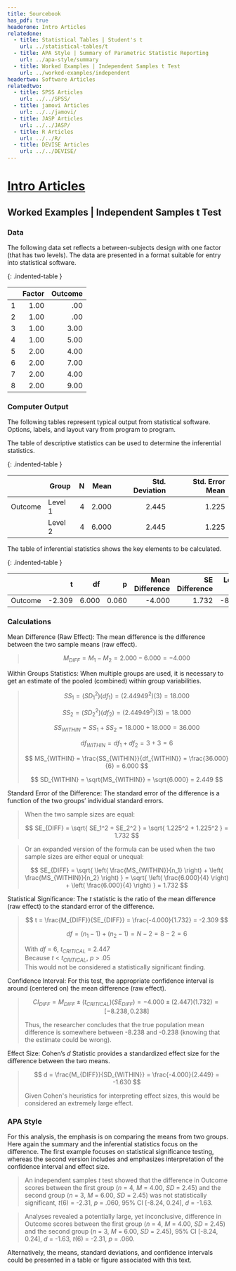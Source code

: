 ```yaml
---
title: Sourcebook
has_pdf: true
headerone: Intro Articles
relatedone:
  - title: Statistical Tables | Student's t
    url: ../statistical-tables/t
  - title: APA Style | Summary of Parametric Statistic Reporting
    url: ../apa-style/summary
  - title: Worked Examples | Independent Samples t Test
    url: ../worked-examples/independent
headertwo: Software Articles
relatedtwo:
  - title: SPSS Articles
    url: ../../SPSS/
  - title: jamovi Articles
    url: ../../jamovi/
  - title: JASP Articles
    url: ../../JASP/
  - title: R Articles
    url: ../../R/
  - title: DEVISE Articles
    url: ../../DEVISE/
---
```


# [Intro Articles](../index.md)

## Worked Examples | Independent Samples t Test

### Data

The following data set reflects a between-subjects design with one factor (that has two levels). The data are presented in a format suitable for entry into statistical software.

{: .indented-table }

|     | Factor | Outcome |
|-----|-------:|--------:|
| 1   | 1.00   | .00     |
| 2   | 1.00   | .00     |
| 3   | 1.00   | 3.00    |
| 4   | 1.00   | 5.00    |
| 5   | 2.00   | 4.00    |
| 6   | 2.00   | 7.00    |
| 7   | 2.00   | 4.00    |
| 8   | 2.00   | 9.00    |

### Computer Output

The following tables represent typical output from statistical software. Options, labels, and layout vary from program to program.

The table of descriptive statistics can be used to determine the inferential statistics.

{: .indented-table }

|         | Group   | N   | Mean  | Std. Deviation | Std. Error Mean |
|:--------|---------|----:|------:|---------------:|----------------:|
| Outcome | Level 1 | 4   | 2.000 | 2.445          | 1.225           |
|         | Level 2 | 4   | 6.000 | 2.445          | 1.225           |

The table of inferential statistics shows the key elements to be calculated.

{: .indented-table }

|         | t         |	df	  | p     | Mean Difference | SE Difference | Lower CI | Upper CI | Cohen's d | 
|:--------|----------:|------:|------:|----------------:|--------------:|---------:|---------:|----------:|
| Outcome |	   -2.309 | 6.000 | 0.060 |          -4.000 |         1.732 |   -8.238 |    0.238 |    -1.633 |

### Calculations

Mean Difference (Raw Effect): The mean difference is the difference between the two sample means (raw effect).

> $$ M_{DIFF} = M_1 - M_2 = 2.000 − 6.000 = −4.000 $$

Within Groups Statistics: When multiple groups are used, it is necessary to get an estimate of the pooled (combined) within group variabilities.

> $$ SS_1 = ( SD_1^2 ) ( df_1) = ( 2.44949^2 ) ( 3 ) = 18.000 $$
>
> $$ SS_2 = ( SD_2^2 ) ( df_2) = ( 2.44949^2 ) ( 3 ) = 18.000 $$
>
> $$ SS_{WITHIN} = SS_1 + SS_ 2 = 18.000 + 18.000 = 36.000 $$
>
> $$ df_{WITHIN} = df_1 + df_ 2 = 3 + 3 = 6 $$
>
> $$ MS_{WITHIN} = \frac{SS_{WITHIN}}{df_{WITHIN}} = \frac{36.000}{6} = 6.000 $$
>
> $$ SD_{WITHIN} = \sqrt{MS_{WITHIN}} = \sqrt{6.000} = 2.449 $$

Standard Error of the Difference: The standard error of the difference is a function of the two groups’ individual standard errors. 

> When the two sample sizes are equal:
>
> $$ SE_{DIFF} = \sqrt{ SE_1^2 + SE_2^2 } = \sqrt{ 1.225^2 + 1.225^2 } = 1.732 $$

> Or an expanded version of the formula can be used when the two sample sizes are either equal or unequal:
>
> $$ SE_{DIFF} = \sqrt{ \left( \frac{MS_{WITHIN}}{n_1} \right) + \left( \frac{MS_{WITHIN}}{n_2} \right) } = \sqrt{ \left( \frac{6.000}{4} \right) + \left( \frac{6.000}{4} \right) } = 1.732 $$

Statistical Significance: The *t* statistic is the ratio of the mean difference (raw effect) to the standard error of the difference.

> $$ t = \frac{M_{DIFF}}{SE_{DIFF}} = \frac{-4.000}{1.732} = -2.309 $$
>
> $$ df = ( n_1 - 1 ) + ( n_2 - 1) = N - 2 = 8 - 2 = 6  $$
>
> With *df* = 6, *t<sub>CRITICAL</sub>* = 2.447  
> Because *t* < *t<sub>CRITICAL</sub>*, *p* > .05  
> This would not be considered a statistically significant finding.

Confidence Interval: For this test, the appropriate confidence interval is around (centered on) the mean difference (raw effect).

> $$ CI_{DIFF} = M_{DIFF} \pm (t_{CRITICAL}) ( SE_{DIFF}) = -4.000 \pm (2.447) (1.732) = [ −8.238, 0.238 ] $$
>
> Thus, the researcher concludes that the true population mean difference is somewhere between -8.238 and -0.238 (knowing that the estimate could be wrong).

Effect Size: Cohen’s *d* Statistic provides a standardized effect size for the difference between the two means.

> $$ d = \frac{M_{DIFF}}{SD_{WITHIN}} = \frac{-4.000}{2.449} = -1.630 $$
>
> Given Cohen's heuristics for interpreting effect sizes, this would be considered an extremely large effect.

### APA Style

For this analysis, the emphasis is on comparing the means from two groups. Here again the summary and the inferential statistics focus on the difference. The first example focuses on statistical significance testing, whereas the second version includes and emphasizes interpretation of the confidence interval and effect size. 

> An independent samples *t* test showed that the difference in Outcome scores between the first group (*n* = 4, *M* = 4.00, *SD* = 2.45) and the second group (*n* = 3, *M* = 6.00, *SD* = 2.45) was not statistically significant, *t*(6) = -2.31, *p* = .060, 95% CI [-8.24, 0.24], *d* = -1.63.

> Analyses revealed a potentially large, yet inconclusive, difference in Outcome scores between the first group (*n* = 4, *M* = 4.00, *SD* = 2.45) and the second group (*n* = 3, *M* = 6.00, *SD* = 2.45), 95% CI [-8.24, 0.24], *d* = -1.63, *t*(6) = -2.31, *p* = .060.

Alternatively, the means, standard deviations, and confidence intervals could be presented in a table or figure associated with this text.
